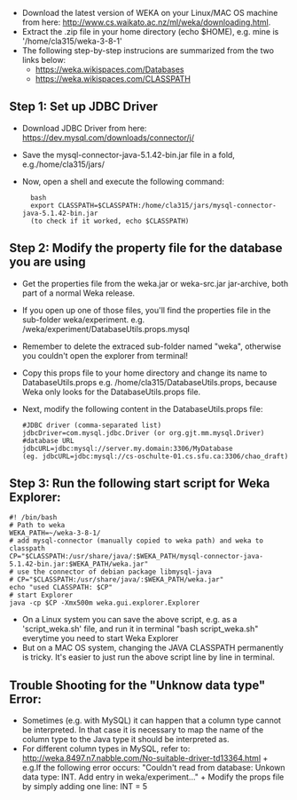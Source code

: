 + Download the latest version of WEKA on your Linux/MAC OS machine from here: http://www.cs.waikato.ac.nz/ml/weka/downloading.html.
+ Extract the .zip file in your home directory (echo $HOME), e.g. mine is '/home/cla315/weka-3-8-1'
+ The following step-by-step instrucions are summarized from the two links below:
    + https://weka.wikispaces.com/Databases
    + https://weka.wikispaces.com/CLASSPATH


## Step 1: Set up JDBC Driver
+ Download JDBC Driver from here: https://dev.mysql.com/downloads/connector/j/
+ Save the mysql-connector-java-5.1.42-bin.jar file in a fold, e.g./home/cla315/jars/
+ Now, open a shell and execute the following command:

        bash
        export CLASSPATH=$CLASSPATH:/home/cla315/jars/mysql-connector-java-5.1.42-bin.jar
        (to check if it worked, echo $CLASSPATH)
  
## Step 2: Modify the property file for the database you are using
+ Get the properties file from the weka.jar or weka-src.jar jar-archive, both part of a normal Weka release. 
+ If you open up one of those files, you'll find the properties file in the sub-folder weka/experiment. e.g. /weka/experiment/DatabaseUtils.props.mysql
+ Remember to delete the extraced sub-folder named "weka", otherwise you couldn't open the explorer from terminal!
+ Copy this props file to your home directory and change its name to DatabaseUtils.props 
e.g. /home/cla315/DatabaseUtils.props, because Weka only looks for the DatabaseUtils.props file.
+ Next, modify the following content in the DatabaseUtils.props file:
    
      #JDBC driver (comma-separated list)
      jdbcDriver=com.mysql.jdbc.Driver (or org.gjt.mm.mysql.Driver)
      #database URL
      jdbcURL=jdbc:mysql://server.my.domain:3306/MyDatabase
      (eg. jdbcURL=jdbc:mysql://cs-oschulte-01.cs.sfu.ca:3306/chao_draft)
      

## Step 3: Run the following start script for Weka Explorer:

    #! /bin/bash
    # Path to weka
    WEKA_PATH=~/weka-3-8-1/
    # add mysql-connector (manually copied to weka path) and weka to classpath
    CP="$CLASSPATH:/usr/share/java/:$WEKA_PATH/mysql-connector-java-5.1.42-bin.jar:$WEKA_PATH/weka.jar"
    # use the connector of debian package libmysql-java
    # CP="$CLASSPATH:/usr/share/java/:$WEKA_PATH/weka.jar"
    echo "used CLASSPATH: $CP"
    # start Explorer
    java -cp $CP -Xmx500m weka.gui.explorer.Explorer
+ On a Linux system you can save the above script, e.g. as a 'script_weka.sh' file, and run it in terminal "bash script_weka.sh" everytime you need to start Weka Explorer
+ But on a MAC OS system, changing the JAVA CLASSPATH permanently is tricky. It's easier to just run the above script line by line in terminal. 

## Trouble Shooting for the "Unknow data type" Error:
   + Sometimes (e.g. with MySQL) it can happen that a column type cannot be interpreted. In that case it is necessary to map the name of the column type to the Java type it should be interpreted as.
   + For different column types in MySQL, refer to: http://weka.8497.n7.nabble.com/No-suitable-driver-td13364.html
    + e.g.If the following error occurs: "Couldn't read from database: Unkown data type: INT. Add entry in weka/experiment..."
    + Modify the props file by simply adding one line: INT = 5
